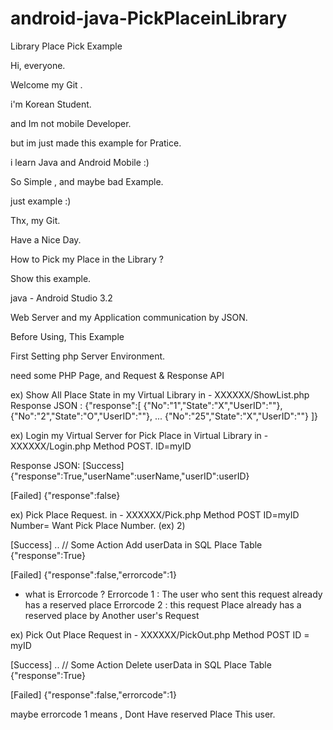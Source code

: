 # android-java-PickPlaceinLibrary
Library Place Pick Example


Hi, everyone.

Welcome my Git .

i'm Korean Student.

and Im not mobile Developer.

but im just made this example for Pratice.

i learn Java and Android Mobile :)


So Simple , and maybe bad Example.

just example :)

Thx, my Git.

Have a Nice Day.




How to Pick my Place in the Library ?


Show this example.


java - Android Studio 3.2

Web Server and my Application communication by JSON.

Before Using, This Example

First Setting php Server Environment.

need some PHP Page, and Request & Response API

ex) Show All Place State in my Virtual Library
in - XXXXXX/ShowList.php
Response JSON : 
{"response":[
    {"No":"1","State":"X","UserID":""},
    {"No":"2","State":"O","UserID":""},
    ...
    {"No":"25","State":"X","UserID":""}
    ]}


ex) Login my Virtual Server for Pick Place in Virtual Library
in - XXXXXX/Login.php
Method POST.
ID=myID

Response JSON:
[Success]
    {"response":True,"userName":userName,"userID":userID}
    
[Failed]
    {"response":false}
    
    
ex) Pick Place Request.
in - XXXXXX/Pick.php
Method POST
ID=myID
Number= Want Pick Place Number. (ex) 2)

[Success]
	.. // Some Action Add userData in SQL Place Table
	{"response":True}
			
[Failed]
  {"response":false,"errorcode":1}
  
* what is Errorcode ? 
 Errorcode 1 : The user who sent this request already has a reserved place
 Errorcode 2 : this request Place already has a reserved place by Another user's Request
 
 
 ex) Pick Out Place Request
 in - XXXXXX/PickOut.php
 Method POST 
 ID = myID
 
 [Success]
     .. // Some Action Delete userData in SQL Place Table 
     {"response":True}
     
 [Failed]
     {"response":false,"errorcode":1}
     
 maybe errorcode 1 means , Dont Have reserved Place This user.
 
